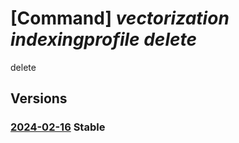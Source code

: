 # [Command] _vectorization indexingprofile delete_

delete

## Versions

### [2024-02-16](/Resources/fllm-plane/L2luc3RhbmNlcy97fS9wcm92aWRlcnMvZm91bmRhdGlvbmFsbG0udmVjdG9yaXphdGlvbi9pbmRleGluZ3Byb2ZpbGVzL3t9/2024-02-16.xml) **Stable**

<!-- fllm-plane /instances/{}/providers/foundationallm.vectorization/indexingprofiles/{} 2024-02-16 -->

